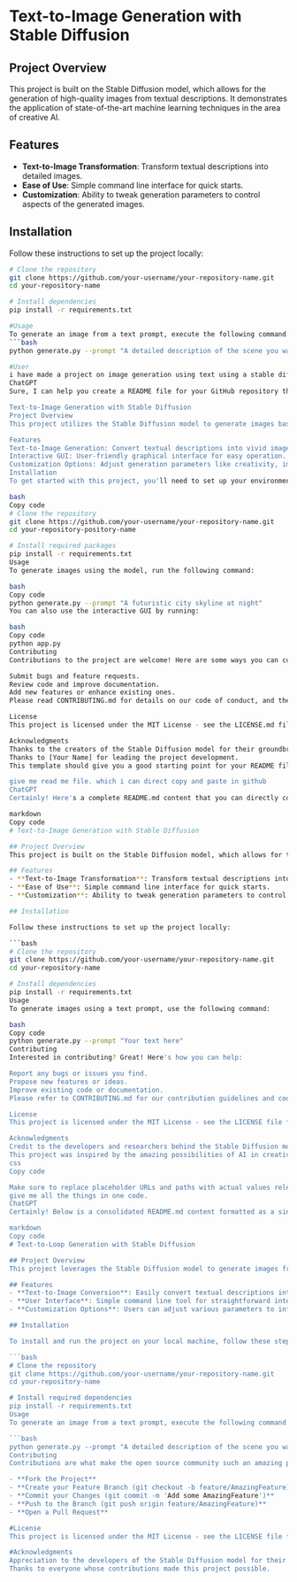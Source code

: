 # Text-to-Image Generation with Stable Diffusion

## Project Overview
This project is built on the Stable Diffusion model, which allows for the generation of high-quality images from textual descriptions. It demonstrates the application of state-of-the-art machine learning techniques in the area of creative AI.

## Features
- **Text-to-Image Transformation**: Transform textual descriptions into detailed images.
- **Ease of Use**: Simple command line interface for quick starts.
- **Customization**: Ability to tweak generation parameters to control aspects of the generated images.

## Installation

Follow these instructions to set up the project locally:

```bash
# Clone the repository
git clone https://github.com/your-username/your-repository-name.git
cd your-repository-name 

# Install dependencies
pip install -r requirements.txt

#Usage
To generate an image from a text prompt, execute the following command:
```bash
python generate.py --prompt "A detailed description of the scene you want to generate"

#User
i have made a project on image generation using text using a stable diffusion model. i want github read me file. can you please make read me file for this 
ChatGPT
Sure, I can help you create a README file for your GitHub repository that focuses on your project using a Stable Diffusion model for image generation. Here's a template you can use, which includes essential sections like a project overview, installation instructions, usage examples, contributing guidelines, license, and acknowledgments.

Text-to-Image Generation with Stable Diffusion
Project Overview
This project utilizes the Stable Diffusion model to generate images based on textual descriptions. It aims to explore and demonstrate the capabilities of text-to-image transformation using advanced machine learning techniques.

Features
Text-to-Image Generation: Convert textual descriptions into vivid images.
Interactive GUI: User-friendly graphical interface for easy operation.
Customization Options: Adjust generation parameters like creativity, image size, and more.
Installation
To get started with this project, you'll need to set up your environment first. Follow these steps:

bash
Copy code
# Clone the repository
git clone https://github.com/your-username/your-repository-name.git
cd your-repository-pository-name

# Install required packages
pip install -r requirements.txt
Usage
To generate images using the model, run the following command:

bash
Copy code
python generate.py --prompt "A futuristic city skyline at night"
You can also use the interactive GUI by running:

bash
Copy code
python app.py
Contributing
Contributions to the project are welcome! Here are some ways you can contribute:

Submit bugs and feature requests.
Review code and improve documentation.
Add new features or enhance existing ones.
Please read CONTRIBUTING.md for details on our code of conduct, and the process for submitting pull requests to us.

License
This project is licensed under the MIT License - see the LICENSE.md file for details.

Acknowledgments
Thanks to the creators of the Stable Diffusion model for their groundbreaking work in AI.
Thanks to [Your Name] for leading the project development.
This template should give you a good starting point for your README file. Make sure to customize it according to your project's specifics and add any additional sections that might be relevant.

give me read me file. which i can direct copy and paste in github
ChatGPT
Certainly! Here's a complete README.md content that you can directly copy and paste into your GitHub repository for your image generation project using the Stable Diffusion model.

markdown
Copy code
# Text-to-Image Generation with Stable Diffusion

## Project Overview
This project is built on the Stable Diffusion model, which allows for the generation of high-quality images from textual descriptions. It demonstrates the application of state-of-the-art machine learning techniques in the area of creative AI.

## Features
- **Text-to-Image Transformation**: Transform textual descriptions into detailed images.
- **Ease of Use**: Simple command line interface for quick starts.
- **Customization**: Ability to tweak generation parameters to control aspects of the generated images.

## Installation

Follow these instructions to set up the project locally:

```bash
# Clone the repository
git clone https://github.com/your-username/your-repository-name.git
cd your-repository-name

# Install dependencies
pip install -r requirements.txt
Usage
To generate images using a text prompt, use the following command:

bash
Copy code
python generate.py --prompt "Your text here"
Contributing
Interested in contributing? Great! Here's how you can help:

Report any bugs or issues you find.
Propose new features or ideas.
Improve existing code or documentation.
Please refer to CONTRIBUTING.md for our contribution guidelines and code of conduct.

License
This project is licensed under the MIT License - see the LICENSE file for details.

Acknowledgments
Credit to the developers and researchers behind the Stable Diffusion model.
This project was inspired by the amazing possibilities of AI in creative fields.
css
Copy code

Make sure to replace placeholder URLs and paths with actual values relevant to your project. This README includes all necessary sections to help users understand and contribute to your project effectively.
give me all the things in one code.
ChatGPT
Certainly! Below is a consolidated README.md content formatted as a single block of text for you to copy and paste directly into your GitHub repository.

markdown
Copy code
# Text-to-Loop Generation with Stable Diffusion

## Project Overview
This project leverages the Stable Diffusion model to generate images from textual descriptions. It showcases the use of cutting-edge AI techniques to create compelling visual content from written prompts.

## Features
- **Text-to-Image Conversion**: Easily convert textual descriptions into high-quality images.
- **User Interface**: Simple command line tool for straightforward interaction.
- **Customization Options**: Users can adjust various parameters to influence the image generation process.

## Installation

To install and run the project on your local machine, follow these steps:

```bash
# Clone the repository
git clone https://github.com/your-username/your-repository-name.git
cd your-repository-name

# Install required dependencies
pip install -r requirements.txt
Usage
To generate an image from a text prompt, execute the following command:

```bash
python generate.py --prompt "A detailed description of the scene you want to generate"
Contributing
Contributions are what make the open source community such an amazing place to learn, inspire, and create. Any contributions you make are greatly appreciated.

- **Fork the Project**
- **Create your Feature Branch (git checkout -b feature/AmazingFeature)**
- **Commit your Changes (git commit -m 'Add some AmazingFeature')**
- **Push to the Branch (git push origin feature/AmazingFeature)**
- **Open a Pull Request**

#License
This project is licensed under the MIT License - see the LICENSE file for details.

#Acknowledgments
Appreciation to the developers of the Stable Diffusion model for their pioneering work in AI.
Thanks to everyone whose contributions made this project possible.
